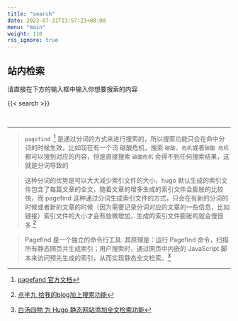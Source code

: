 ```yaml
---
title: "search"
date: 2023-07-31T13:57:23+08:00
menu: "main"
weight: 110
rss_ignore: true
---
```


## 站内检索

请直接在下方的输入框中输入你想要搜索的内容


{{< search >}}

<br />


***
> `pagefind `[^pagefind] 是通过分词的方式来进行搜索的，所以搜索功能只会在命中分词的时候生效，比如现在有一个词 碳酸危机，搜索 `碳酸`、`危机`或者`碳酸 危机` 都可以搜到对应的内容，但是直接搜索 `碳酸危机` 会得不到任何搜索结果，这就是分词导致的

[^pagefind]: [pagefand 官方文档](https://pagefind.app/)

>这种分词的优势是可以大大减少索引文件的大小，hugo 默认生成的索引文件包含了每篇文章的全文，随着文章的增多生成的索引文件会膨胀的比较快，而 pagefind 这种通过分词生成索引文件的方式，只会在有新的分词的时候或者新的文章的时候（因为需要记录分词对应的文章的一些信息，比如链接）索引文件的大小才会有些微增加，生成的索引文件膨胀的就会慢很多.[^点半九]

[^点半九]: [点半九 给我的blog加上搜索功能](https://www.dianbanjiu.com/post/%E7%BB%99%E6%88%91%E7%9A%84blog%E5%8A%A0%E4%B8%8A%E6%90%9C%E7%B4%A2%E5%8A%9F%E8%83%BD/)

> Pagefind 是一个独立的命令行工具. 其原理是：运行 Pagefind 命令，扫描所有静态网页并生成索引；用户搜索时，通过网页中内嵌的 JavaScript 脚本来访问预先生成的索引，从而实现静态全文检索。[^白汤四物]

[^白汤四物]: [白汤四物 为 Hugo 静态网站添加全文检索功能](https://www.fournoas.com/posts/adding-full-text-search-to-a-hugo-static-website/)
